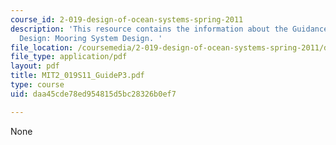 ```yaml
---
course_id: 2-019-design-of-ocean-systems-spring-2011
description: 'This resource contains the information about the Guidance for Part III
  Design: Mooring System Design. '
file_location: /coursemedia/2-019-design-of-ocean-systems-spring-2011/daa45cde78ed954815d5bc28326b0ef7_MIT2_019S11_GuideP3.pdf
file_type: application/pdf
layout: pdf
title: MIT2_019S11_GuideP3.pdf
type: course
uid: daa45cde78ed954815d5bc28326b0ef7

---
```

None